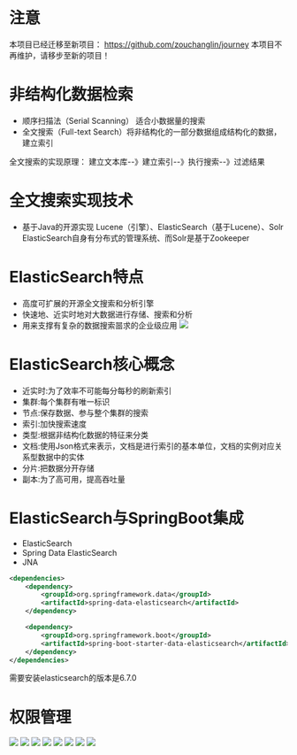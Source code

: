 # 注意
本项目已经迁移至新项目： https://github.com/zouchanglin/journey
本项目不再维护，请移步至新的项目！

# 非结构化数据检索
* 顺序扫描法（Serial Scanning） 适合小数据量的搜索
* 全文搜索（Full-text Search）将非结构化的一部分数据组成结构化的数据，建立索引


全文搜索的实现原理：
建立文本库--》建立索引--》执行搜索--》过滤结果

# 全文搜索实现技术
* 基于Java的开源实现 Lucene（引擎）、ElasticSearch（基于Lucene）、Solr
ElasticSearch自身有分布式的管理系统、而Solr是基于Zookeeper

# ElasticSearch特点
* 高度可扩展的开源全文搜索和分析引擎
* 快速地、近实时地对大数据进行存储、搜索和分析
* 用来支撑有复杂的数据搜索噐求的企业级应用
![](https://s2.ax1x.com/2019/06/30/ZlxL6A.png)

# ElasticSearch核心概念
* 近实时:为了效率不可能每分每秒的刷新索引
* 集群:每个集群有唯一标识
* 节点:保存数据、参与整个集群的搜索
* 索引:加快搜索速度
* 类型:根据非结构化数据的特征来分类
* 文档:使用Json格式来表示，文档是进行索引的基本单位，文档的实例对应关系型数据中的实体
* 分片:把数据分开存储
* 副本:为了高可用，提高吞吐量

# ElasticSearch与SpringBoot集成
* ElasticSearch
* Spring Data ElasticSearch
* JNA

```xml
<dependencies>
    <dependency>
        <groupId>org.springframework.data</groupId>
        <artifactId>spring-data-elasticsearch</artifactId>
    </dependency>

    <dependency>
        <groupId>org.springframework.boot</groupId>
        <artifactId>spring-boot-starter-data-elasticsearch</artifactId>
    </dependency>
</dependencies>
```
需要安装elasticsearch的版本是6.7.0

# 权限管理


![](https://s2.ax1x.com/2019/06/30/Z1zGZt.png)
![](https://s2.ax1x.com/2019/06/30/Z3nGef.png)
![](https://s2.ax1x.com/2019/06/30/Z3naWj.png)
![](https://s2.ax1x.com/2019/06/30/Z3nDO0.png)
![](https://s2.ax1x.com/2019/06/30/Z3n6TU.png)
![](https://s2.ax1x.com/2019/06/30/Z3n2Y4.png)
![](https://s2.ax1x.com/2019/06/30/Z3nfp9.png)
![](https://s2.ax1x.com/2019/06/30/Z3nom6.png)

